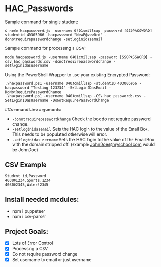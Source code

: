 # HAC_Passwords

Sample command for single student:
````
$ node hacpassword.js -username 0401cmillsap -password [SSOPASSWORD] -studentid 40305966 -hacpassword "NewP@ssw0rd" -donotrequirepasswordchange -setloginidasemail
````

Sample command for processing a CSV:
````
node hacpassword.js -username 0401cmillsap -password [SSOPASSWORD] -csv hac_passwords.csv -donotrequirepasswordchange -setloginidasusername
````

Using the PowerShell Wrapper to use your existing Encrypted Password:
````
.\hacpassword.ps1 -username 0403cmillsap -studentID 403005966 -hacpassword "Testing 123234" -SetLoginIDasEmail -DoNotRequirePasswordChange
.\hacpassword.ps1 -username 0403cmillsap -CSV hac_passwords.csv -SetLoginIDasUsername -DoNotRequirePasswordChange
````

#Command Line arguments:
- `-donotrequirepasswordchange` Check the box do not require password change.
- `-setloginidasemail` Sets the HAC login to the value of the Email Box. This needs to be populated otherwise will error.
- `-setloginidasusername` Sets the HAC login to the value of the Email Box with the domain stripped off. (example JohnDoe@myschool.com would be JohnDoe)

## CSV Example
````
Student_id,Password
403001234,Sports.1234
403002345,Water!2345
````

## Install needed modules:
* npm i puppeteer
* npm i csv-parser

## Project Goals:
- [x] Lots of Error Control
- [x] Processing a CSV
- [X] Do not require password change
- [x] Set username to email or just username
